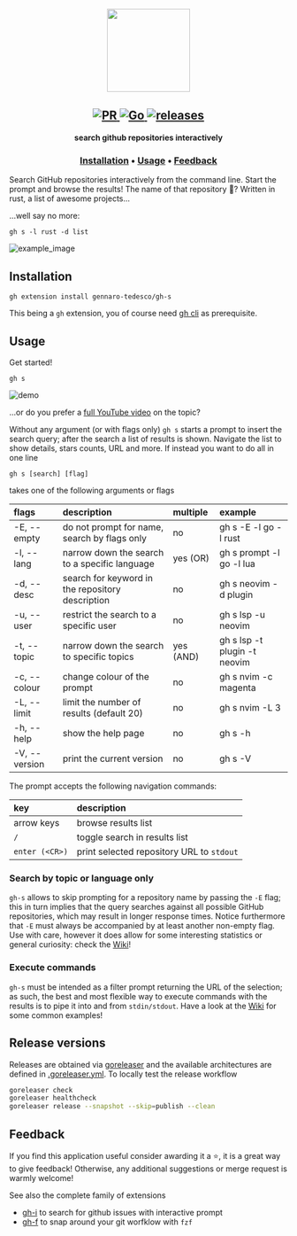 <h1 align="center">
  <br>
  <img width="150" height="150" src="gh-s-logo.png">
  <br>
</h1>

<h2 align="center">
  <a href="#" onclick="return false;">
    <img alt="PR" src="https://img.shields.io/badge/PRs-welcome-brightgreen.svg?style=flat"/>
  </a>
  <a href="https://golang.org/">
    <img alt="Go" src="https://img.shields.io/badge/go-%2300ADD8.svg?&style=flat&logo=go&logoColor=white"/>
  </a>
  <a href="https://github.com/gennaro-tedesco/gh-s/releases">
    <img alt="releases" src="https://img.shields.io/github/release/gennaro-tedesco/gh-s"/>
  </a>
</h2>

<h4 align="center">search github repositories interactively</h4>
<h3 align="center">
  <a href="#Installation">Installation</a> •
  <a href="#Usage">Usage</a> •
  <a href="#Feedback">Feedback</a>
</h3>

Search GitHub repositories interactively from the command line. Start the prompt and browse the results! The name of that repository 🤔? Written in rust, a list of awesome projects...

...well say no more:

```
gh s -l rust -d list
```

<img alt="example_image" src="https://user-images.githubusercontent.com/15387611/151635859-4a8a2200-b000-4e03-888a-2dc8ddcef009.png">

## Installation

```
gh extension install gennaro-tedesco/gh-s
```

This being a `gh` extension, you of course need [gh cli](https://github.com/cli/cli) as prerequisite.

## Usage

Get started!

```
gh s
```

![demo](https://user-images.githubusercontent.com/15387611/151630538-07574523-662a-4e74-b117-4afec38794ad.gif)

...or do you prefer a [full YouTube video](https://www.youtube.com/watch?v=JbG_mLsbw24) on the topic?

Without any argument (or with flags only) `gh s` starts a prompt to insert the search query; after the search a list of results is shown. Navigate the list to show details, stars counts, URL and more. If instead you want to do all in one line

```
gh s [search] [flag]
```

takes one of the following arguments or flags

| flags | description | multiple | example |
| :------------ | :----------------------------------------------- | :-------- | :--------------------------- |
| -E, --empty | do not prompt for name, search by flags only | no | gh s -E -l go -l rust |
| -l, --lang | narrow down the search to a specific language | yes (OR) | gh s prompt -l go -l lua |
| -d, --desc | search for keyword in the repository description | no | gh s neovim -d plugin |
| -u, --user | restrict the search to a specific user | no | gh s lsp -u neovim |
| -t, --topic | narrow down the search to specific topics | yes (AND) | gh s lsp -t plugin -t neovim |
| -c, --colour | change colour of the prompt | no | gh s nvim -c magenta |
| -L, --limit | limit the number of results (default 20) | no | gh s nvim -L 3 |
| -h, --help | show the help page | no | gh s -h |
| -V, --version | print the current version | no | gh s -V |

The prompt accepts the following navigation commands:

| key | description |
| :------------- | :---------------------------------------- |
| arrow keys | browse results list |
| `/` | toggle search in results list |
| `enter (<CR>)` | print selected repository URL to `stdout` |

### Search by topic or language only

`gh-s` allows to skip prompting for a repository name by passing the `-E` flag; this in turn implies that the query searches against all possible GitHub repositories, which may result in longer response times. Notice furthermore that `-E` must always be accompanied by at least another non-empty flag. Use with care, however it does allow for some interesting statistics or general curiosity: check the [Wiki](https://github.com/gennaro-tedesco/gh-s/wiki/Common-queries)!

### Execute commands

`gh-s` must be intended as a filter prompt returning the URL of the selection; as such, the best and most flexible way to execute commands with the results is to pipe it into and from `stdin/stdout`. Have a look at the [Wiki](https://github.com/gennaro-tedesco/gh-s/wiki/Execute-commands) for some common examples!

## Release versions

Releases are obtained via [goreleaser](https://goreleaser.com/) and the available architectures are defined in [.goreleaser.yml](https://github.com/gennaro-tedesco/gh-s/blob/master/.goreleaser.yml). To locally test the release workflow

```bash
goreleaser check
goreleaser healthcheck
goreleaser release --snapshot --skip=publish --clean
```

## Feedback

If you find this application useful consider awarding it a ⭐, it is a great way to give feedback! Otherwise, any additional suggestions or merge request is warmly welcome!

See also the complete family of extensions

- [gh-i](https://github.com/gennaro-tedesco/gh-i) to search for github issues with interactive prompt
- [gh-f](https://github.com/gennaro-tedesco/gh-f) to snap around your git worfklow with `fzf`
